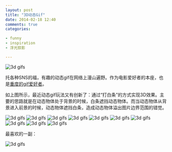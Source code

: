 ```yaml
---
layout: post
title: "3D动态Gif"
date: 2014-02-18 12:40
comments: true
categories: 

- funny
- inspiration
- 浮光掠影

---
```


![3d gifs](/downloads/images/2014_02/3dgifs4.gif "Don't touch me...")

托各种SNS的福，有趣的动态gif在网络上漫山遍野。作为电影爱好者的本座，也是[重度的gif爱好者](https://lenciel.com/blog/categories/fu-guang-lue-ying/)。

如上图所示，最近动态gif玩法又有创新了：通过“打白条”的方式实现3D效果。主要的思路就是在动态物体处于背景的时候，白条遮挡动态物体。而当动态物体从背景进入前景的时候，动态物体遮挡白条，造成动态物体溢出图片边界范围的错觉。

![3d gifs](/downloads/images/2014_02/3dgifs1.gif "Don't touch me...")
![3d gifs](/downloads/images/2014_02/3dgifs2.gif "Don't touch me...")
![3d gifs](/downloads/images/2014_02/3dgifs3.gif "Don't touch me...")
![3d gifs](/downloads/images/2014_02/3dgifs5.gif "Don't touch me...")
![3d gifs](/downloads/images/2014_02/3dgifs6.gif "Don't touch me...")
![3d gifs](/downloads/images/2014_02/3dgifs6a.gif "Don't touch me...")
![3d gifs](/downloads/images/2014_02/3dgifs8.gif "Don't touch me...")
![3d gifs](/downloads/images/2014_02/3dgifs12.gif "Don't touch me...")
![3d gifs](/downloads/images/2014_02/3dgifs13.gif "Don't touch me...")
![3d gifs](/downloads/images/2014_02/3dgifs14.gif "Don't touch me...")

最喜欢的一副：

![3d gifs](/downloads/images/2014_02/3dgifs7.gif "Don't touch me...")
